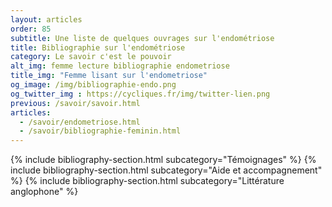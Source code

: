 ```yaml
---
layout: articles
order: 85
subtitle: Une liste de quelques ouvrages sur l'endométriose
title: Bibliographie sur l'endométriose
category: Le savoir c'est le pouvoir
alt_img: femme lecture bibliographie endometriose
title_img: "Femme lisant sur l'endometriose"
og_image: /img/bibliographie-endo.png
og_twitter_img : https://cycliques.fr/img/twitter-lien.png
previous: /savoir/savoir.html
articles:
  - /savoir/endometriose.html
  - /savoir/bibliographie-feminin.html
---
```


{% include bibliography-section.html subcategory="Témoignages" %}
{% include bibliography-section.html subcategory="Aide et accompagnement" %}
{% include bibliography-section.html subcategory="Littérature anglophone" %}